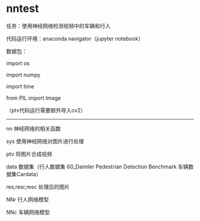 # nntest

任务：使用神经网络检测视频中的车辆和行人

代码运行环境：anaconda navigator（jupyter notebook）

数据包：

import os

import numpy

import time

from PIL import Image

（ptv代码运行需要额外导入cv2）

------------------------------------------------------------------------------------------------
nn    神经网络的相关函数

sys   使用神经网络对图片进行处理

ptv   将图片合成视频

data 数据集（行人数据集 60_Daimler Pedestrian Detection Benchmark  车辆数据集Cardata）

res,resr,resc 处理后的图片

NNr 行人网络模型

NNc 车辆网络模型
